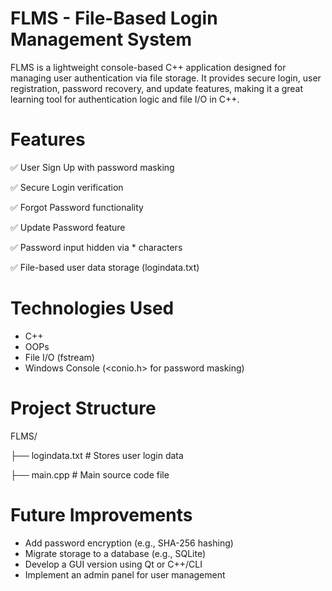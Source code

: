 # FLMS - File-Based Login Management System
FLMS is a lightweight console-based C++ application designed for managing user authentication via file storage. It provides secure login, user registration, password recovery, and update features, making it a great learning tool for authentication logic and file I/O in C++.

# Features
✅ User Sign Up with password masking

✅ Secure Login verification

✅ Forgot Password functionality

✅ Update Password feature

✅ Password input hidden via * characters

✅ File-based user data storage (logindata.txt)

# Technologies Used
- C++
- OOPs
- File I/O (fstream)
- Windows Console (<conio.h> for password masking)

# Project Structure
FLMS/

├── logindata.txt       # Stores user login data

├── main.cpp            # Main source code file

# Future Improvements
- Add password encryption (e.g., SHA-256 hashing)
- Migrate storage to a database (e.g., SQLite)
- Develop a GUI version using Qt or C++/CLI
- Implement an admin panel for user management
